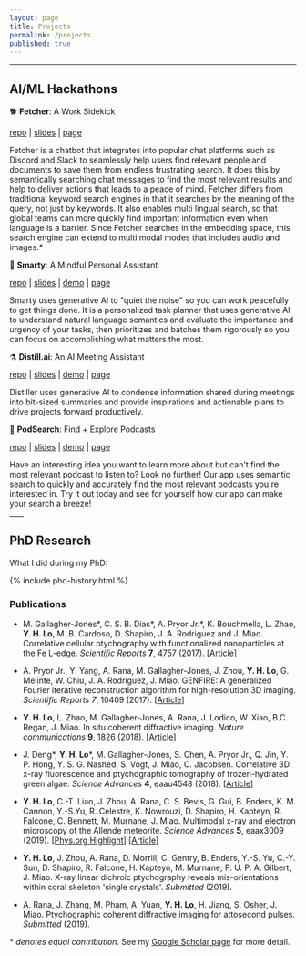 ```yaml
---
layout: page
title: Projects
permalink: /projects
published: true
---
```


<p><hr class="hr-page"></p>

## AI/ML Hackathons

<!-- --- -->
<!-- <hr style="width: 5%"> -->

🐕 **Fetcher**: A Work Sidekick  
<!-- (2023-03-17)   -->
[repo](https://github.com/hellomikelo/hackathon-cohere-qdrant) | [slides](https://storage.googleapis.com/lablab-static-eu/presentations%2Fsubmissions%2Fclfd4c4zf00903b6x3n6tf719%2Fclfd4c4zf00903b6x3n6tf719-1679093178421.pdf) | [page](https://lablab.ai/event/multilingual-semantic-search-hackathon/fetch/fetcher-the-work-sidekick)

Fetcher is a chatbot that integrates into popular chat platforms such as Discord and Slack to seamlessly help users find relevant people and documents to save them from endless frustrating search. It does this by semantically searching chat messages to find the most relevant results and help to deliver actions that leads to a peace of mind. Fetcher differs from traditional keyword search engines in that it searches by the meaning of the query, not just by keywords. It also enables multi lingual search, so that global teams can more quickly find important information even when language is a barrier. Since Fetcher searches in the embedding space, this search engine can extend to multi modal modes that includes audio and images.* 

<!-- <hr style="width: 5%"> -->

🧐 **Smarty**: A Mindful Personal Assistant  
<!-- (2022-12-05)   -->
[repo](https://github.com/hellomikelo/smarty) | [slides](https://docs.google.com/presentation/d/1AGgXLxIofVwwKWWS9p7DDUqIfxlBbngMrIVmSvR_2Q8/edit?usp=sharing) | [demo](https://hellomikelo-smarty-smarty-app-2flo6l.streamlit.app/) | [page](https://lablab.ai/event/generative-ai-hackathon/smarty/smarty-personal-assistant)

Smarty uses generative AI to "quiet the noise" so you can work peacefully to get things done. It is a personalized task planner that uses generative AI to understand natural language semantics and evaluate the importance and urgency of your tasks, then prioritizes and batches them rigorously so you can focus on accomplishing what matters the most.

<!-- <hr style="width: 5%"> -->

⚗️ **Distill.ai**: An AI Meeting Assistant  
<!-- (2022-12-16)   -->
[repo](https://github.com/hellomikelo/openai-hackathon) | [slides](https://docs.google.com/presentation/d/1mOyOCs1HkmTxbvoHCTenvBFmGnSRM8ZiZsg6ddcr38w/edit?usp=sharing) | [demo](https://hellomikelo-openai-hackathon-app-wip-initial-r4od4p.streamlit.app/) | [page](https://lablab.ai/event/openai-whisper-gpt3-codex-dalle2-hackathon/headjackers/distill-ai-meeting-assistant)

Distiller uses generative AI to condense information shared during meetings into bit-sized summaries and provide inspirations and actionable plans to drive projects forward productively.

<!-- <hr style="width: 5%"> -->

🔎 **PodSearch**: Find + Explore Podcasts  
<!-- (2022-12-24)   -->
[repo](https://github.com/hellomikelo/semantic-search-hackathon) | [slides](https://docs.google.com/presentation/d/16xZuIotA-xYZVeVV7foN4lzPn7rrYBYy_MzMpoWiszs/edit?pli=1#slide=id.g1c57b49e1f0_0_196) | [demo](https://hellomikelo-semantic-search-hackathon-streamlit-app-p4qpo5.streamlit.app/) | [page](https://lablab.ai/event/semantic-search-hackathon/info-insighters/podsearh)

Have an interesting idea you want to learn more about but can't find the most relevant podcast to listen to? Look no further! Our app uses semantic search to quickly and accurately find the most relevant podcasts you're interested in. Try it out today and see for yourself how our app can make your search a breeze!

<p><hr style="width: 5%"></p>

## PhD Research

What I did during my PhD:

<!-- ![jpg](/assets/images/phd-history.jpg){:width="100%"} -->
{% include phd-history.html %}

### Publications

- M. Gallagher-Jones\*, C. S. B. Dias\*, A. Pryor Jr.\*, K. Bouchmella, L. Zhao, __Y. H. Lo__, M. B. Cardoso, D. Shapiro, J. A. Rodriguez and J. Miao. Correlative cellular ptychography with functionalized nanoparticles at the Fe L-edge. _Scientific Reports_ __7__, 4757 (2017). [[Article](https://www.nature.com/articles/s41598-017-04784-5)]

- A. Pryor Jr., Y. Yang, A. Rana, M. Gallagher-Jones, J. Zhou, __Y. H. Lo__, G. Melinte, W. Chiu, J. A. Rodriguez, J. Miao. GENFIRE: A generalized Fourier iterative reconstruction algorithm for high-resolution 3D imaging. _Scientific Reports_ _7_, 10409 (2017). [[Article](https://www.nature.com/articles/s41598-017-09847-1)]

- __Y. H. Lo__, L. Zhao, M. Gallagher-Jones, A. Rana, J. Lodico, W. Xiao, B.C. Regan, J. Miao. In situ coherent diffractive imaging. _Nature communications_ __9__, 1826 (2018). [[Article](https://www.nature.com/articles/s41467-018-04259-9)]

- J. Deng\*, __Y. H. Lo__\*, M. Gallagher-Jones, S. Chen, A. Pryor Jr., Q. Jin, Y. P. Hong, Y. S. G. Nashed, S. Vogt, J. Miao, C. Jacobsen. Correlative 3D x-ray fluorescence and ptychographic tomography of frozen-hydrated green algae. _Science Advances_ __4__, eaau4548 (2018). [[Article](https://advances.sciencemag.org/content/4/11/eaau4548)]

- __Y. H. Lo__, C.-T. Liao, J. Zhou, A. Rana, C. S. Bevis, G. Gui, B. Enders, K. M. Cannon, Y.-S.Yu, R. Celestre, K. Nowrouzi, D. Shapiro, H. Kapteyn, R. Falcone, C. Bennett, M. Murnane, J. Miao. Multimodal x-ray and electron microscopy of the Allende meteorite. _Science Advances_ __5__, eaax3009 (2019). [[Phys.org Highlight](https://phys.org/news/2019-09-multimodal-x-ray-electron-microscopy-allende.html)] [[Article](https://advances.sciencemag.org/content/5/9/eaax3009.full)]

- __Y. H. Lo__, J. Zhou, A. Rana, D. Morrill, C. Gentry, B. Enders, Y.-S. Yu, C.-Y. Sun, D. Shapiro, R. Falcone, H. Kapteyn, M. Murnane, P. U. P. A. Gilbert, J. Miao. X-ray linear dichroic ptychography reveals mis-orientations within coral skeleton 'single crystals'. _Submitted_ (2019).

- A. Rana, J. Zhang, M. Pham, A. Yuan, __Y. H. Lo__, H. Jiang, S. Osher, J. Miao. Ptychographic coherent diffractive imaging for attosecond pulses. _Submitted_ (2019).

\* _denotes equal contribution_. See my [Google Scholar page](https://scholar.google.com/citations?user=L_oHzBUAAAAJ&hl=en) for more detail.


